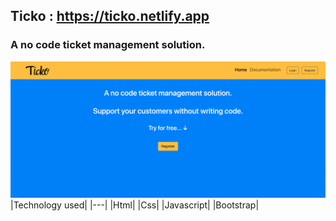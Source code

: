 ## Ticko : https://ticko.netlify.app
### A no code ticket management solution.
![alt text](https://github.com/shreyas-shriyan/cdn/blob/master/tickod.png)
|Technology used|
|---|
|Html|
|Css|
|Javascript|
|Bootstrap|
